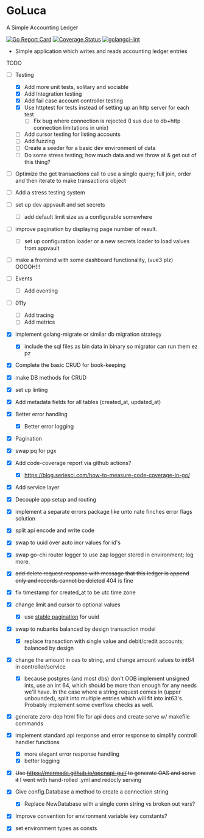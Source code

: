 # GoLuca

A Simple Accounting Ledger

[![Go Report Card](https://goreportcard.com/badge/github.com/hampgoodwin/GoLuca)](https://goreportcard.com/report/github.com/hampgoodwin/GoLuca) [![Coverage Status](https://coveralls.io/repos/github/hampgoodwin/GoLuca/badge.svg?branch=main)](https://coveralls.io/github/hampgoodwin/GoLuca?branch=main) [![golangci-lint](https://github.com/hampgoodwin/GoLuca/actions/workflows/golint-ci.yml/badge.svg)](https://github.com/hampgoodwin/GoLuca/actions/workflows/golint-ci.yml)

- Simple application which writes and reads accounting ledger entries

TODO
- [ ] Testing
    - [x] Add more unit tests, solitary and sociable
    - [x] Add Integration testing
    - [x] Add fail case account controller testing
    - [x] Use httptest for tests instead of setting up an http server for each test
        - [ ] Fix bug where connection is rejected (I sus due to db+http connection limitations in unix)
    - [ ] Add cursor testing for listing accounts
    - [ ] Add fuzzing
    - [ ] Create a seeder for a basic dev environment of data
    - [ ] Do some stress testing; how much data and we throw at & get out of this thing?
- [ ] Optimize the get transactions call to use a single query; full join, order and then iterate to make transactions object
- [ ] Add a stress testing system
- [ ] set up dev appvault and set secrets
    - [ ] add default limit size as a configurable somewhere
- [ ] improve pagination by displaying page number of result.
    - [ ] set up configuration loader or a new secrets loader to load values from appvault
- [ ] make a frontend with some dashboard functionality, (vue3 plz) OOOOH!!!
- [ ] Events
    - [ ] Add eventing
- [ ] 011y
    - [ ] Add tracing
    - [ ] Add metrics
- [x] implement golang-migrate or similar db migration strategy
    - [x] include the sql files as bin data in binary so migrator can run them ez pz
- [x] Complete the basic CRUD for book-keeping
- [x] make DB methods for CRUD
- [x] set up linting
- [x] Add metadata fields for all tables (created_at, updated_at)
- [x] Better error handling
    - [x] Better error logging
- [x] Pagination
- [x] swap pq for pgx
- [x] Add code-coverage report via github actions?
    - [x] https://blog.seriesci.com/how-to-measure-code-coverage-in-go/
- [x] Add service layer 
- [x] Decouple app setup and routing
- [x] implement a separate errors package like unto nate finches error flags solution
- [x] split api encode and write code
- [x] swap to uuid over auto incr values for id's
- [x] swap go-chi router logger to use zap logger stored in environment; log more.
- [x] ~~add delete request response with message that this ledger is append only and records cannot be deleted~~ 404 is fine
- [x] fix timestamp for created_at to be utc time zone
- [x] change limit and cursor to optional values
    - [x] use [stable pagination](http://morningcoffee.io/stable-pagination.html) for uuid
- [x] swap to nubanks balanced by design transaction model
    - [x] replace transaction with single value and debit/credit accounts; balanced by design
- [x] change the amount in oas to string, and change amount values to int64 in controller/service
    - [x] because postgres (and most dbs) don't OOB implement unsigned ints, use an int 64, which should be more than enough for any needs we'll have. In the case where a string request comes in (upper unbounded), split into multiple entries which will fit into int63's. Probably implement some overflow checks as well.
- [x] generate zero-dep html file for api docs and create serve w/ makefile commands
- [x] implement standard api response and error response to simplify controll handler functions
    - [x] more elegant error response handling
    - [x] better logging
- [x] ~~Use https://mermade.github.io/openapi-gui/ to generate OAS and serve it~~ I went with hand-rolled .yml and redocly serving
- [x] Give config.Database a method to create a connection string
    - [x] Replace NewDatabase with a single conn string vs broken out vars?
- [x] Improve convention for environment variable key constants?
- [x] set environment types as consts

